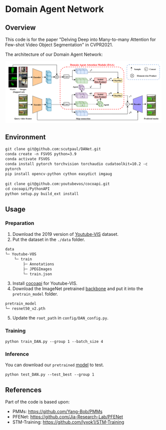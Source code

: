 # Domain Agent Network

## Overview

This code is for the paper "Delving Deep into Many-to-many Attention for Few-shot Video Object Segmentation" in CVPR2021.

The architecture of our Domain Agent Network: 

![arch](img/DAN_arch.png)

## Environment

```
git clone git@github.com:scutpaul/DANet.git
conda create -n FSVOS python=3.9
conda activate FSVOS
conda install pytorch torchvision torchaudio cudatoolkit=10.2 -c pytorch
pip install opencv-python cython easydict imgaug

git clone git@github.com:youtubevos/cocoapi.git
cd cocoapi/PythonAPI
python setup.py build_ext install
```


## Usage

### Preparation

1. Download the 2019 version of [Youtube-VIS](https://youtube-vos.org/dataset/vis/) dataset.
2. Put the dataset in the `./data` folder.
```
data
└─ Youtube-VOS
    └─ train
        ├─ Annotations
        ├─ JPEGImages
        └─ train.json
```
3. Install [cocoapi](https://github.com/youtubevos/cocoapi) for Youtube-VIS.
4. Download the ImageNet pretrained [backbone](https://drive.google.com/file/d/1PIMA7uG_fcvXUvjDUL7UIVp6KmGdSFKi/view?usp=sharing) and put it into the `pretrain_model` folder.
```
pretrain_model
└─ resnet50_v2.pth
```
5. Update the `root_path` in `config/DAN_config.py`.

### Training

```
python train_DAN.py --group 1 --batch_size 4
```

### Inference

You can download our `pretrained` [model](https://drive.google.com/drive/folders/1aJh8awU3X4a_BoIQMOLeqKMlLR8naNFU?usp=sharing) to test. 

```
python test_DAN.py --test_best --group 1
```


## References

Part of the code is based upon:

+ PMMs: https://github.com/Yang-Bob/PMMs
+ PFENet: https://github.com/Jia-Research-Lab/PFENet
+ STM-Training: https://github.com/lyxok1/STM-Training

